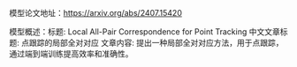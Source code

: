 模型论文地址：https://arxiv.org/abs/2407.15420

模型概述：标题: Local All-Pair Correspondence for Point Tracking
中文文章标题: 点跟踪的局部全对对应
文章内容: 提出一种局部全对对应方法，用于点跟踪，通过端到端训练提高效率和准确性。
